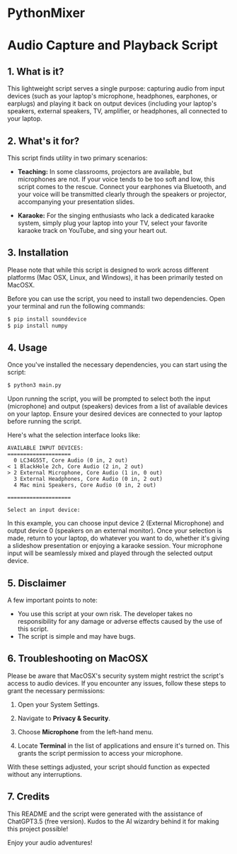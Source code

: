 # PythonMixer
# Audio Capture and Playback Script

## 1. What is it?

This lightweight script serves a single purpose: capturing audio from input devices (such as your laptop's microphone, headphones, earphones, or earplugs) and playing it back on output devices (including your laptop's speakers, external speakers, TV, amplifier, or headphones, all connected to your laptop.

## 2. What's it for?

This script finds utility in two primary scenarios:

- **Teaching:** In some classrooms, projectors are available, but microphones are not. If your voice tends to be too soft and low, this script comes to the rescue. Connect your earphones via Bluetooth, and your voice will be transmitted clearly through the speakers or projector, accompanying your presentation slides.

- **Karaoke:** For the singing enthusiasts who lack a dedicated karaoke system, simply plug your laptop into your TV, select your favorite karaoke track on YouTube, and sing your heart out.

## 3. Installation

Please note that while this script is designed to work across different platforms (Mac OSX, Linux, and Windows), it has been primarily tested on MacOSX.

Before you can use the script, you need to install two dependencies. Open your terminal and run the following commands:

```bash
$ pip install sounddevice
$ pip install numpy
```

## 4. Usage

Once you've installed the necessary dependencies, you can start using the script:

```bash
$ python3 main.py
```

Upon running the script, you will be prompted to select both the input (microphone) and output (speakers) devices from a list of available devices on your laptop. Ensure your desired devices are connected to your laptop before running the script.

Here's what the selection interface looks like:

```
AVAILABLE INPUT DEVICES:
====================
  0 LC34G55T, Core Audio (0 in, 2 out)
< 1 BlackHole 2ch, Core Audio (2 in, 2 out)
> 2 External Microphone, Core Audio (1 in, 0 out)
  3 External Headphones, Core Audio (0 in, 2 out)
  4 Mac mini Speakers, Core Audio (0 in, 2 out)

====================

Select an input device:
```

In this example, you can choose input device 2 (External Microphone) and output device 0 (speakers on an external monitor). Once your selection is made, return to your laptop, do whatever you want to do, whether it's giving a slideshow presentation or enjoying a karaoke session. Your microphone input will be seamlessly mixed and played through the selected output device.

## 5. Disclaimer

A few important points to note:

- You use this script at your own risk. The developer takes no responsibility for any damage or adverse effects caused by the use of this script.
- The script is simple and may have bugs. 

## 6. Troubleshooting on MacOSX

Please be aware that MacOSX's security system might restrict the script's access to audio devices. If you encounter any issues, follow these steps to grant the necessary permissions:

1. Open your System Settings.

2. Navigate to **Privacy & Security**.

3. Choose **Microphone** from the left-hand menu.

4. Locate **Terminal** in the list of applications and ensure it's turned on. This grants the script permission to access your microphone.

With these settings adjusted, your script should function as expected without any interruptions.

## 7. Credits

This README and the script were generated with the assistance of ChatGPT3.5 (free version). Kudos to the AI wizardry behind it for making this project possible!

Enjoy your audio adventures!
